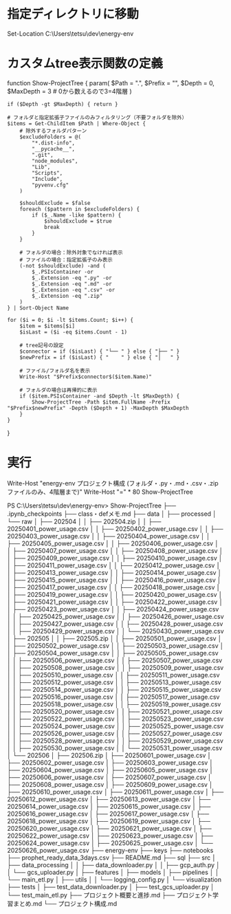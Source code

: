 # 指定ディレクトリに移動
Set-Location C:\Users\tetsu\dev\energy-env

# カスタムtree表示関数の定義
function Show-ProjectTree {
    param(
        $Path = ".", 
        $Prefix = "", 
        $Depth = 0, 
        $MaxDepth = 3  # 0から数えるので3=4階層
    )
    
    if ($Depth -gt $MaxDepth) { return }
    
    # フォルダと指定拡張子ファイルのみフィルタリング（不要フォルダを除外）
    $items = Get-ChildItem $Path | Where-Object {
        # 除外するフォルダパターン
        $excludeFolders = @(
            "*.dist-info",
            "__pycache__",
            ".git", 
            "node_modules",
            "Lib",
            "Scripts", 
            "Include",
            "pyvenv.cfg"
        )
        
        $shouldExclude = $false
        foreach ($pattern in $excludeFolders) {
            if ($_.Name -like $pattern) {
                $shouldExclude = $true
                break
            }
        }
        
        # フォルダの場合：除外対象でなければ表示
        # ファイルの場合：指定拡張子のみ表示
        (-not $shouldExclude) -and (
            $_.PSIsContainer -or 
            $_.Extension -eq ".py" -or 
            $_.Extension -eq ".md" -or
            $_.Extension -eq ".csv" -or
            $_.Extension -eq ".zip"
        )
    } | Sort-Object Name
    
    for ($i = 0; $i -lt $items.Count; $i++) {
        $item = $items[$i]
        $isLast = ($i -eq $items.Count - 1)
        
        # tree記号の設定
        $connector = if ($isLast) { "└── " } else { "├── " }
        $newPrefix = if ($isLast) { "    " } else { "│   " }
        
        # ファイル/フォルダ名を表示
        Write-Host "$Prefix$connector$($item.Name)"
        
        # フォルダの場合は再帰的に表示
        if ($item.PSIsContainer -and $Depth -lt $MaxDepth) {
            Show-ProjectTree -Path $item.FullName -Prefix "$Prefix$newPrefix" -Depth ($Depth + 1) -MaxDepth $MaxDepth
        }
    }
}

# 実行
Write-Host "energy-env プロジェクト構成 (フォルダ・.py・.md・.csv・.zipファイルのみ、4階層まで)"
Write-Host "=" * 80
Show-ProjectTree


PS C:\Users\tetsu\dev\energy-env> Show-ProjectTree
├── .ipynb_checkpoints
├── class・defメモ.md
├── data
│   ├── processed
│   └── raw
│       ├── 202504
│       │   ├── 202504.zip
│       │   ├── 20250401_power_usage.csv
│       │   ├── 20250402_power_usage.csv
│       │   ├── 20250403_power_usage.csv
│       │   ├── 20250404_power_usage.csv
│       │   ├── 20250405_power_usage.csv
│       │   ├── 20250406_power_usage.csv
│       │   ├── 20250407_power_usage.csv
│       │   ├── 20250408_power_usage.csv
│       │   ├── 20250409_power_usage.csv
│       │   ├── 20250410_power_usage.csv
│       │   ├── 20250411_power_usage.csv
│       │   ├── 20250412_power_usage.csv
│       │   ├── 20250413_power_usage.csv
│       │   ├── 20250414_power_usage.csv
│       │   ├── 20250415_power_usage.csv
│       │   ├── 20250416_power_usage.csv
│       │   ├── 20250417_power_usage.csv
│       │   ├── 20250418_power_usage.csv
│       │   ├── 20250419_power_usage.csv
│       │   ├── 20250420_power_usage.csv
│       │   ├── 20250421_power_usage.csv
│       │   ├── 20250422_power_usage.csv
│       │   ├── 20250423_power_usage.csv
│       │   ├── 20250424_power_usage.csv
│       │   ├── 20250425_power_usage.csv
│       │   ├── 20250426_power_usage.csv
│       │   ├── 20250427_power_usage.csv
│       │   ├── 20250428_power_usage.csv
│       │   ├── 20250429_power_usage.csv
│       │   └── 20250430_power_usage.csv
│       ├── 202505
│       │   ├── 202505.zip
│       │   ├── 20250501_power_usage.csv
│       │   ├── 20250502_power_usage.csv
│       │   ├── 20250503_power_usage.csv
│       │   ├── 20250504_power_usage.csv
│       │   ├── 20250505_power_usage.csv
│       │   ├── 20250506_power_usage.csv
│       │   ├── 20250507_power_usage.csv
│       │   ├── 20250508_power_usage.csv
│       │   ├── 20250509_power_usage.csv
│       │   ├── 20250510_power_usage.csv
│       │   ├── 20250511_power_usage.csv
│       │   ├── 20250512_power_usage.csv
│       │   ├── 20250513_power_usage.csv
│       │   ├── 20250514_power_usage.csv
│       │   ├── 20250515_power_usage.csv
│       │   ├── 20250516_power_usage.csv
│       │   ├── 20250517_power_usage.csv
│       │   ├── 20250518_power_usage.csv
│       │   ├── 20250519_power_usage.csv
│       │   ├── 20250520_power_usage.csv
│       │   ├── 20250521_power_usage.csv
│       │   ├── 20250522_power_usage.csv
│       │   ├── 20250523_power_usage.csv
│       │   ├── 20250524_power_usage.csv
│       │   ├── 20250525_power_usage.csv
│       │   ├── 20250526_power_usage.csv
│       │   ├── 20250527_power_usage.csv
│       │   ├── 20250528_power_usage.csv
│       │   ├── 20250529_power_usage.csv
│       │   ├── 20250530_power_usage.csv
│       │   └── 20250531_power_usage.csv
│       └── 202506
│           ├── 202506.zip
│           ├── 20250601_power_usage.csv
│           ├── 20250602_power_usage.csv
│           ├── 20250603_power_usage.csv
│           ├── 20250604_power_usage.csv
│           ├── 20250605_power_usage.csv
│           ├── 20250606_power_usage.csv
│           ├── 20250607_power_usage.csv
│           ├── 20250608_power_usage.csv
│           ├── 20250609_power_usage.csv
│           ├── 20250610_power_usage.csv
│           ├── 20250611_power_usage.csv
│           ├── 20250612_power_usage.csv
│           ├── 20250613_power_usage.csv
│           ├── 20250614_power_usage.csv
│           ├── 20250615_power_usage.csv
│           ├── 20250616_power_usage.csv
│           ├── 20250617_power_usage.csv
│           ├── 20250618_power_usage.csv
│           ├── 20250619_power_usage.csv
│           ├── 20250620_power_usage.csv
│           ├── 20250621_power_usage.csv
│           ├── 20250622_power_usage.csv
│           ├── 20250623_power_usage.csv
│           ├── 20250624_power_usage.csv
│           ├── 20250625_power_usage.csv
│           └── 20250626_power_usage.csv
├── energy-env
├── keys
├── notebooks
├── prophet_ready_data_3days.csv
├── README.md
├── sql
├── src
│   ├── data_processing
│   │   ├── data_downloader.py
│   │   ├── gcp_auth.py
│   │   └── gcs_uploader.py
│   ├── features
│   ├── models
│   ├── pipelines
│   │   └── main_etl.py
│   ├── utils
│   │   └── logging_config.py
│   └── visualization
├── tests
│   ├── test_data_downloader.py
│   ├── test_gcs_uploader.py
│   └── test_main_etl.py
├── プロジェクト概要と進捗.md
├── プロジェクト学習まとめ.md
└── プロジェクト構成.md